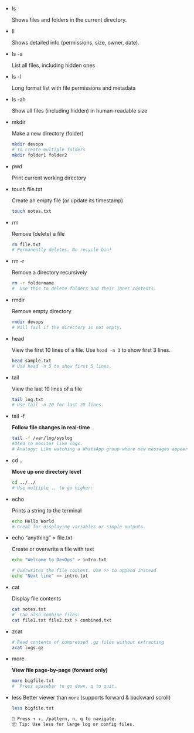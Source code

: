 - ls
    
    Shows files and folders in the current directory.
    
- ll
    
    Shows detailed info (permissions, size, owner, date).
    
- ls -a
    
    List all files, including hidden ones
    
- ls -l
    
    Long format list with file permissions and metadata
    
- ls -ah
    
    Show all files (including hidden) in human-readable size
    
- mkdir
    
    Make a new directory (folder)
    
    ```bash
    mkdir devops
    # To create multiple folders
    mkdir folder1 folder2
    
    ```
    
- pwd
    
    Print current working directory
    
- touch file.txt
    
    Create an empty file (or update its timestamp)
    
    ```bash
    touch notes.txt
    ```
    
- rm
    
    Remove (delete) a file
    
    ```bash
    rm file.txt
    # Permanently deletes. No recycle bin!
    ```
    
- rm -r
    
    Remove a directory recursively
    
    ```bash
    rm -r foldername
    #  Use this to delete folders and their inner contents.
    ```
    
- rmdir
    
    Remove empty directory
    
    ```bash
    rmdir devops
    # Will fail if the directory is not empty.
    ```
    
- head
    
    View the first 10 lines of a file.  Use `head -n 3` to show first 3 lines.
    
    ```bash
    head sample.txt
    # Use head -n 5 to show first 5 lines.
    ```
    
- tail
    
    View the last 10 lines of a file
    
    ```bash
    tail log.txt
    # Use tail -n 20 for last 20 lines.
    ```
    
- tail -f
    
    **Follow file changes in real-time**
    
    ```bash
    tail -f /var/log/syslog
    #Used to monitor live logs.
    # Analogy: Like watching a WhatsApp group where new messages appear live.
    ```
    
- cd ..
    
    **Move up one directory level**
    
    ```bash
    cd ../../
    # Use multiple .. to go higher:
    ```
    
- echo
    
    Prints a string to the terminal
    
    ```bash
    echo Hello World
    # Great for displaying variables or simple outputs.
    ```
    
- echo “anything” > file.txt
    
    Create or overwrite a file with text
    
    ```bash
    echo "Welcome to DevOps" > intro.txt
    
    # Overwrites the file content. Use >> to append instead
    echo "Next line" >> intro.txt
    
    ```
    
- cat
    
    Display file contents
    
    ```bash
    cat notes.txt
    #  Can also combine files:
    cat file1.txt file2.txt > combined.txt
    
    ```
    
- zcat
    
    ```bash
    # Read contents of compressed .gz files without extracting
    zcat logs.gz
    ```
    
- more
    
    **View file page-by-page (forward only)**
    
    ```bash
    more bigfile.txt
    #  Press spacebar to go down, q to quit.
    ```
    
- less
Better viewer than `more` (supports forward & backward scroll)
    
    ```bash
    less bigfile.txt
    
    🧠 Press ↑ ↓, /pattern, n, q to navigate.
    📦 Tip: Use less for large log or config files.
    ```